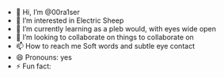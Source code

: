 - 👋 Hi, I’m @00ra1ser
- 👀 I’m interested in Electric Sheep
- 🌱 I’m currently learning as a pleb would, with eyes wide open
- 💞️ I’m looking to collaborate on things to collaborate on
- 📫 How to reach me Soft words and subtle eye contact
- 😄 Pronouns: yes
- ⚡ Fun fact: 

<!---
00ra1ser/00ra1ser is a ✨ special ✨ repository because its `README.md` (this file) appears on your GitHub profile.
You can click the Preview link to take a look at your changes.
--->
